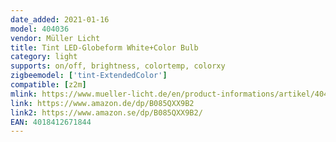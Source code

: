 ```yaml
---
date_added: 2021-01-16
model: 404036
vendor: Müller Licht 
title: Tint LED-Globeform White+Color Bulb
category: light
supports: on/off, brightness, colortemp, colorxy
zigbeemodel: ['tint-ExtendedColor']
compatible: [z2m]
mlink: https://www.mueller-licht.de/en/product-informations/artikel/404036/
link: https://www.amazon.de/dp/B085QXX9B2
link2: https://www.amazon.se/dp/B085QXX9B2/
EAN: 4018412671844
---
```



